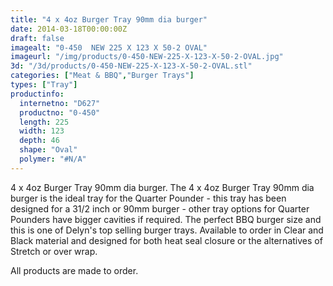 ```yaml
---
title: "4 x 4oz Burger Tray 90mm dia burger"
date: 2014-03-18T00:00:00Z
draft: false
imagealt: "0-450  NEW 225 X 123 X 50-2 OVAL"
imageurl: "/img/products/0-450-NEW-225-X-123-X-50-2-OVAL.jpg"
3d: "/3d/products/0-450-NEW-225-X-123-X-50-2-OVAL.stl"
categories: ["Meat & BBQ","Burger Trays"]
types: ["Tray"]
productinfo:
  internetno: "D627"
  productno: "0-450"
  length: 225
  width: 123
  depth: 46
  shape: "Oval"
  polymer: "#N/A"
---
```

4 x 4oz Burger Tray 90mm dia burger. The 4 x 4oz Burger Tray 90mm dia burger is the ideal tray for the Quarter Pounder - this tray has been designed for a 31/2 inch or 90mm burger - other tray options for Quarter Pounders have bigger cavities if required. The perfect BBQ burger size and this is one of Delyn's top selling burger trays. Available to order in Clear and Black material and designed for both heat seal closure or the alternatives of Stretch or over wrap.

All products are made to order.